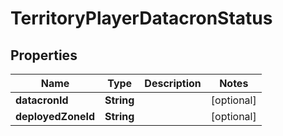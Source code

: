 

# TerritoryPlayerDatacronStatus


## Properties

| Name | Type | Description | Notes |
|------------ | ------------- | ------------- | -------------|
|**datacronId** | **String** |  |  [optional] |
|**deployedZoneId** | **String** |  |  [optional] |



